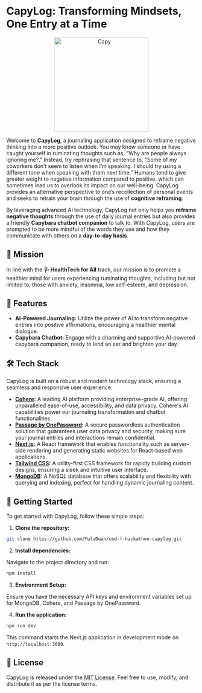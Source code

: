 # CapyLog: Transforming Mindsets, One Entry at a Time

<p align="center">
  <img src="https://github.com/YuluDuan/cmd-f-hackathon/blob/main/public/assets/capy.svg?raw=true" alt="Capy" width=250/>
</p>

Welcome to **CapyLog**, a journaling application designed to reframe negative thinking into a more positive outlook. You may know someone or have caught yourself in ruminating thoughts such as, “Why are people always ignoring me?.” Instead, try rephrasing that sentence to, “Some of my coworkers don’t seem to listen when I’m speaking. I should try using a different tone when speaking with them next time.” Humans tend to give greater weight to negative information compared to positive, which can sometimes lead us to overlook its impact on our well-being. CapyLog provides an alternative perspective to one’s recollection of personal events and seeks to retrain your brain through the use of **cognitive reframing**.



By leveraging advanced AI technology, CapyLog not only helps you **reframe negative thoughts** through the use of daily journal entries but also provides a friendly **Capybara chatbot companion** to talk to. With CapyLog, users are prompted to be more mindful of the words they use and how they communicate with others on a **day-to-day basis**.

## 🌟 Mission
In line with the **🩺 HealthTech for All** track, our mission is to promote a healthier mind for users experiencing ruminating thoughts, including but not limited to, those with anxiety, insomnia, low self-esteem, and depression.

## 🤖 Features
- **AI-Powered Journaling:** Utilize the power of AI to transform negative entries into positive affirmations, encouraging a healthier mental dialogue.
- **Capybara Chatbot:** Engage with a charming and supportive AI-powered capybara companion, ready to lend an ear and brighten your day.

## 🛠 Tech Stack
CapyLog is built on a robust and modern technology stack, ensuring a seamless and responsive user experience:

- **[Cohere](https://cohere.com/):** A leading AI platform providing enterprise-grade AI, offering unparalleled ease-of-use, accessibility, and data privacy. Cohere's AI capabilities power our journaling transformation and chatbot functionalities.
- **[Passage by OnePassword](https://passage.1password.com/):** A secure passwordless authentication solution that guarantees user data privacy and security, making sure your journal entries and interactions remain confidential.
- **[Next.js](https://nextjs.org/):** A React framework that enables functionality such as server-side rendering and generating static websites for React-based web applications.
- **[Tailwind CSS](https://tailwindcss.com/):** A utility-first CSS framework for rapidly building custom designs, ensuring a sleek and intuitive user interface.
- **[MongoDB](https://www.mongodb.com/):** A NoSQL database that offers scalability and flexibility with querying and indexing, perfect for handling dynamic journaling content.

## 🚀 Getting Started

To get started with CapyLog, follow these simple steps:

1. **Clone the repository:**

```bash
git clone https://github.com/YuluDuan/cmd-f-hackathon-capylog.git
```

2. **Install dependencies:**

Navigate to the project directory and run:

```bash
npm install
```

3. **Environment Setup:**

Ensure you have the necessary API keys and environment variables set up for MongoDB, Cohere, and Passage by OnePassword.

4. **Run the application:**

```bash
npm run dev
```

This command starts the Next.js application in development mode on `http://localhost:3000`.


## 📝 License

CapyLog is released under the [MIT License](LICENSE). Feel free to use, modify, and distribute it as per the license terms.
